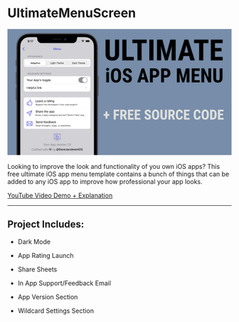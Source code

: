 # UltimateMenuScreen

<img src="Images/thumbnail.png" width="1000">

Looking to improve the look and functionality of you own iOS apps? This free ultimate iOS app menu template contains a bunch of things that can be added to any iOS app to improve how professional your app looks.

[YouTube Video Demo + Explanation](https://www.youtube.com/watch?v=ZQn4jME9i94)

---

## Project Includes:

- Dark Mode

- App Rating Launch

- Share Sheets

- In App Support/Feedback Email

- App Version Section

- Wildcard Settings Section
